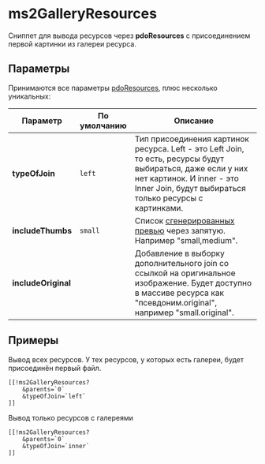 # ms2GalleryResources

Сниппет для вывода ресурсов через **pdoResources** с присоединением первой картинки из галереи ресурса.

## Параметры

Принимаются все параметры [pdoResources][1], плюс несколько уникальных:

| Параметр            | По умолчанию | Описание                                                                                                                                                                                           |
|---------------------|--------------|----------------------------------------------------------------------------------------------------------------------------------------------------------------------------------------------------|
| **typeOfJoin**      | `left`         | Тип присоединения картинок ресурса. Left - это Left Join, то есть, ресурсы будут выбираться, даже если у них нет картинок. И inner - это Inner Join, будут выбираться только ресурсы с картинками. |
| **includeThumbs**   | `small`        | Список [сгенерированных превью][2] через запятую. Например "small,medium".                                                                                                                         |
| **includeOriginal** |              | Добавление в выборку дополнительного join со ссылкой на оригинальное изображение. Будет доступно в массиве ресурса как "псевдоним.original", например "small.original".                            |

## Примеры

Вывод всех ресурсов. У тех ресурсов, у которых есть галереи, будет присоединён первый файл.

```modx
[[!ms2GalleryResources?
    &parents=`0`
    &typeOfJoin=`left`
]]
```

Вывод только ресурсов с галереями

```modx
[[!ms2GalleryResources?
    &parents=`0`
    &typeOfJoin=`inner`
]]
```

[1]: /components/pdotools/snippets/pdoresources
[2]: /components/18_ms2Gallery/02_Генерация_превью.md
